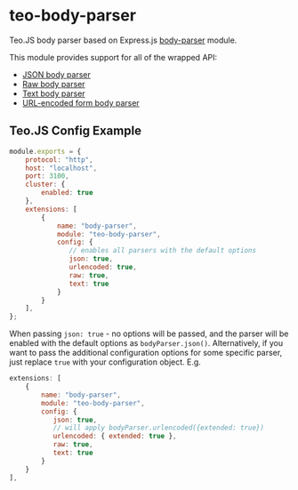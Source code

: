 # teo-body-parser
Teo.JS body parser based on Express.js [body-parser](https://github.com/expressjs/body-parser) module.

This module provides support for all of the wrapped API:
  * [JSON body parser](https://github.com/expressjs/body-parser#bodyparserjsonoptions)
  * [Raw body parser](https://github.com/expressjs/body-parser#bodyparserrawoptions)
  * [Text body parser](https://github.com/expressjs/body-parser#bodyparsertextoptions)  
  * [URL-encoded form body parser](https://github.com/expressjs/body-parser#bodyparserurlencodedoptions)
  
## Teo.JS Config Example
```javascript
module.exports = {
    protocol: "http",
    host: "localhost",
    port: 3100,
    cluster: {
        enabled: true
    },
    extensions: [
        {
            name: "body-parser",
            module: "teo-body-parser",
            config: {
               // enables all parsers with the default options
               json: true,
               urlencoded: true,
               raw: true,
               text: true
            }
        }
    ],
};
```
When passing `json: true` - no options will be passed, and the parser will be enabled with the default options as `bodyParser.json()`.
Alternatively, if you want to pass the additional configuration options for some specific parser, just replace `true` with your configuration object. E.g.

```javascript
extensions: [
    {
        name: "body-parser",
        module: "teo-body-parser",
        config: {
           json: true,
           // will apply bodyParser.urlencoded({extended: true})
           urlencoded: { extended: true },
           raw: true,
           text: true
        }
    }
],
```
